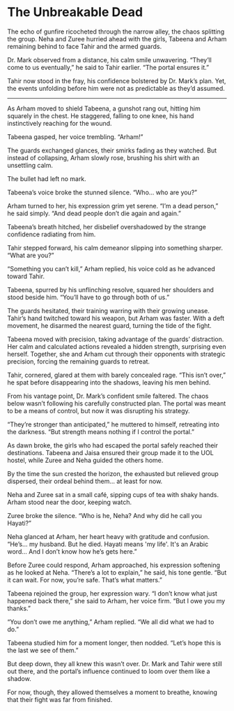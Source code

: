 # The Unbreakable Dead

The echo of gunfire ricocheted through the narrow alley, the chaos splitting the group. Neha and Zuree hurried ahead with the girls, Tabeena and Arham remaining behind to face Tahir and the armed guards.  

Dr. Mark observed from a distance, his calm smile unwavering. “They’ll come to us eventually,” he said to Tahir earlier. “The portal ensures it.”  

Tahir now stood in the fray, his confidence bolstered by Dr. Mark’s plan. Yet, the events unfolding before him were not as predictable as they’d assumed.  

---

As Arham moved to shield Tabeena, a gunshot rang out, hitting him squarely in the chest. He staggered, falling to one knee, his hand instinctively reaching for the wound.  

Tabeena gasped, her voice trembling. “Arham!”  

The guards exchanged glances, their smirks fading as they watched. But instead of collapsing, Arham slowly rose, brushing his shirt with an unsettling calm.  

The bullet had left no mark.  

Tabeena’s voice broke the stunned silence. “Who... who are you?”  

Arham turned to her, his expression grim yet serene. “I’m a dead person,” he said simply. “And dead people don’t die again and again.”  

Tabeena’s breath hitched, her disbelief overshadowed by the strange confidence radiating from him.  

Tahir stepped forward, his calm demeanor slipping into something sharper. “What are you?”  

“Something you can’t kill,” Arham replied, his voice cold as he advanced toward Tahir.  

Tabeena, spurred by his unflinching resolve, squared her shoulders and stood beside him. “You’ll have to go through both of us.”  

The guards hesitated, their training warring with their growing unease. Tahir’s hand twitched toward his weapon, but Arham was faster. With a deft movement, he disarmed the nearest guard, turning the tide of the fight.  

Tabeena moved with precision, taking advantage of the guards’ distraction. Her calm and calculated actions revealed a hidden strength, surprising even herself. Together, she and Arham cut through their opponents with strategic precision, forcing the remaining guards to retreat.  

Tahir, cornered, glared at them with barely concealed rage. “This isn’t over,” he spat before disappearing into the shadows, leaving his men behind.  

From his vantage point, Dr. Mark’s confident smile faltered. The chaos below wasn’t following his carefully constructed plan. The portal was meant to be a means of control, but now it was disrupting his strategy.  

“They’re stronger than anticipated,” he muttered to himself, retreating into the darkness. “But strength means nothing if I control the portal.”  

As dawn broke, the girls who had escaped the portal safely reached their destinations. Tabeena and Jaisa ensured their group made it to the UOL hostel, while Zuree and Neha guided the others home.  

By the time the sun crested the horizon, the exhausted but relieved group dispersed, their ordeal behind them... at least for now.  

Neha and Zuree sat in a small café, sipping cups of tea with shaky hands. Arham stood near the door, keeping watch.  

Zuree broke the silence. “Who is he, Neha? And why did he call you Hayati?”  

Neha glanced at Arham, her heart heavy with gratitude and confusion. “He’s... my husband. But he died. Hayati means 'my life'. It's an Arabic word... And I don’t know how he’s gets here.”  

Before Zuree could respond, Arham approached, his expression softening as he looked at Neha. “There’s a lot to explain,” he said, his tone gentle. “But it can wait. For now, you’re safe. That’s what matters.”  

Tabeena rejoined the group, her expression wary. “I don’t know what just happened back there,” she said to Arham, her voice firm. “But I owe you my thanks.”  

“You don’t owe me anything,” Arham replied. “We all did what we had to do.”  

Tabeena studied him for a moment longer, then nodded. “Let’s hope this is the last we see of them.”  

But deep down, they all knew this wasn’t over. Dr. Mark and Tahir were still out there, and the portal’s influence continued to loom over them like a shadow.  

For now, though, they allowed themselves a moment to breathe, knowing that their fight was far from finished.  